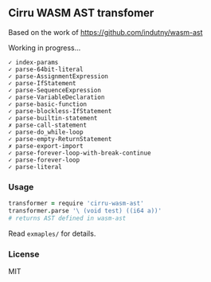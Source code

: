 
Cirru WASM AST transfomer
----

Based on the work of https://github.com/indutny/wasm-ast

Working in progress...

```cirru
✓ index-params
✓ parse-64bit-literal
✓ parse-AssignmentExpression
✓ parse-IfStatement
✓ parse-SequenceExpression
✓ parse-VariableDeclaration
✓ parse-basic-function
✓ parse-blockless-IfStatement
✓ parse-builtin-statement
✗ parse-call-statement
✓ parse-do_while-loop
✓ parse-empty-ReturnStatement
✗ parse-export-import
✓ parse-forever-loop-with-break-continue
✓ parse-forever-loop
✓ parse-literal
```

### Usage

```coffee
transformer = require 'cirru-wasm-ast'
transformer.parse '\ (void test) ((i64 a))'
# returns AST defined in wasm-ast
```

Read `exmaples/` for details.

### License

MIT
